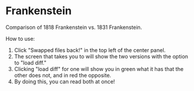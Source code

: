 # Frankenstein
Comparison of 1818 Frankenstein vs. 1831 Frankenstein. 

How to use: 
1) Click "Swapped files back!" in the top left of the center panel. 
2) The screen that takes you to will show the two versions with the option to "load diff." 
3) Clicking "load diff" for one will show you in green what it has that the other does not, and in red the opposite. 
4) By doing this, you can read both at once! 
